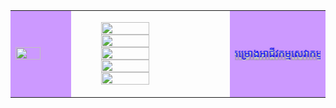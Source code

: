 <html>
<head><title>Home Page</title>
<style>


@keyframes slider {

0% {
	left: 0;
}

20% {
	left: 0;
}

25% {
	left: -100%;
}

45% {
    left: -100%;

}

50% {
		left: -200%;

}

70% {
	left: -200%;
}

75% {
	left: -300%;
}

95% {
	left: -300%;
}

100% {
	left: -400%;

}

}

#slider {
	overflow: hidden;
}

#slider figure img {
	width: 20%;
	float: left;
}

#slider figure {
	position: relative;
	width: 500%;
	margin: 0;
	left: 0;
	text-align: left;
	font-size: 0;
	animation: 20s slider infinite; 

}
	.d3 {
	color:blue;
font-family:"Khmer OS Muol Light";
  text-shadow: 0 1px 0 #ccc,
               0 2px 0 #c9c9c9,
               0 3px 0 #bbb,
               0 4px 0 #b9b9b9,
               0 5px 0 #aaa,
               0 6px 1px rgba(0,0,0,.1),
               0 0 5px rgba(0,0,0,.1),
               0 1px 3px rgba(0,0,0,.3),
               0 3px 5px rgba(0,0,0,.2),
               0 5px 10px rgba(0,0,0,.25),
               0 10px 10px rgba(0,0,0,.2),
               0 20px 20px rgba(0,0,0,.15);
}
</style> 
</head>
<body>
	<table width="100%" border="0" >
		<tr>
			<td style="background-color:#cc99ff" width="19%"><a href="D:\Project\homepage.html" target="show"><img src="..\Project\Photos\logo.png" width="70%" height="19%"></a>
		</td>
		<td width="50%">
	<div id="slider" >
	<figure>
		<img src="..\Project\Photos\logo2016.png" width="70%" height="40%" >
		<img src="..\Project\Photos\11.jpg" width="70%" height="40%" >
		<img src="..\Project\Photos\22.jpg" width="70%" height="40%" >
		<img src="..\Project\Photos\33.jpg" width="70%" height="40%" >
		<img src="..\Project\Photos\44.jpg" width="70%" height="40%" >
	</figure>	
</td>
	<td bgcolor="#cc99ff"class="d3" width="30%">
	<marquee align="right" direction="down"width="100%" height="70%" behavior="alternate">
		<marquee behavior="alternate">គម្រោងអាជីវកម្មសេវាកម្មអ៊ិធើណេត<br>
	</marquee>
</marquee>
</td>
</tr>
</table>
</body>
</html>
